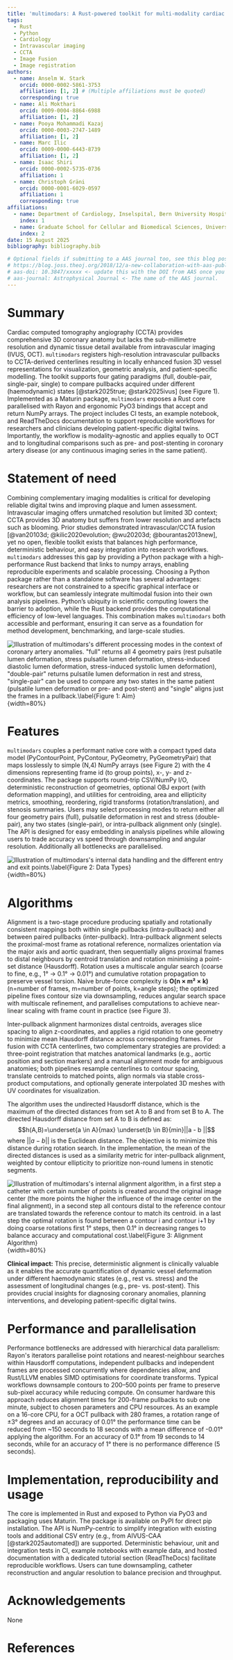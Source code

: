 ```yaml
---
title: 'multimodars: A Rust-powered toolkit for multi-modality cardiac image fusion and registration'
tags:
  - Rust
  - Python
  - Cardiology
  - Intravascular imaging
  - CCTA
  - Image Fusion
  - Image registration
authors:
  - name: Anselm W. Stark
    orcid: 0000-0002-5861-3753
    affiliation: [1, 2] # (Multiple affiliations must be quoted)
    corresponding: true
  - name: Ali Mokthari
    orcid: 0009-0004-8864-6988
    affiliation: [1, 2]
  - name: Pooya Mohammadi Kazaj
    orcid: 0000-0003-2747-1489
    affiliation: [1, 2]
  - name: Marc Ilic
    orcid: 0009-0000-6443-8739
    affiliation: [1, 2]
  - name: Isaac Shiri
    orcid: 0000-0002-5735-0736
    affiliation: 1
  - name: Christoph Gräni
    orcid: 0000-0001-6029-0597
    affiliation: 1
    corresponding: true
affiliations:
  - name: Department of Cardiology, Inselspital, Bern University Hospital, University of Bern, Switzerland
    index: 1
  - name: Graduate School for Cellular and Biomedical Sciences, University of Bern, Bern, Switzerland
    index: 2
date: 15 August 2025
bibliography: bibliography.bib

# Optional fields if submitting to a AAS journal too, see this blog post:
# https://blog.joss.theoj.org/2018/12/a-new-collaboration-with-aas-publishing
# aas-doi: 10.3847/xxxxx <- update this with the DOI from AAS once you know it.
# aas-journal: Astrophysical Journal <- The name of the AAS journal.
---
```


# Summary
Cardiac computed tomography angiography (CCTA) provides comprehensive 3D coronary anatomy but lacks the sub-millimetre resolution and dynamic tissue detail available from intravascular imaging (IVUS, OCT). `multimodars` registers high-resolution intravascular pullbacks to CCTA-derived centerlines resulting in locally enhanced fusion 3D vessel representations for visualization, geometric analysis, and patient-specific modelling. The toolkit supports four gating paradigms (full, double-pair, single-pair, single) to compare pullbacks acquired under different (haemodynamic) states [@stark2025true; @stark2025ivus] (see Figure 1). Implemented as a Maturin package, `multimodars` exposes a Rust core parallelised with Rayon and ergonomic PyO3 bindings that accept and return NumPy arrays. The project includes CI tests, an example notebook, and ReadTheDocs documentation to support reproducible workflows for researchers and clinicians developing patient-specific digital twins. Importantly, the workflow is modality-agnostic and applies equally to OCT and to longitudinal comparisons such as pre- and post-stenting in coronary artery disease (or any continuous imaging series in the same patient).

# Statement of need
Combining complementary imaging modalities is critical for developing reliable digital twins and improving plaque and lumen assessment. Intravascular imaging offers unmatched resolution but limited 3D context; CCTA provides 3D anatomy but suffers from lower resolution and artefacts such as blooming. Prior studies demonstrated intravascular/CCTA fusion [@van20103d; @kilic2020evolution; @wu20203d; @bourantas2013new], yet no open, flexible toolkit exists that balances high performance, deterministic behaviour, and easy integration into research workflows. `multimodars` addresses this gap by providing a Python package with a high-performance Rust backend that links to numpy arrays, enabling reproducible experiments and scalable processing. Choosing a Python package rather than a standalone software has several advantages: researchers are not constrained to a specific graphical interface or workflow, but can seamlessly integrate multimodal fusion into their own analysis pipelines. Python’s ubiquity in scientific computing lowers the barrier to adoption, while the Rust backend provides the computational efficiency of low-level languages. This combination makes `multimodars` both accessible and performant, ensuring it can serve as a foundation for method development, benchmarking, and large-scale studies.

![Illustration of `multimodars`'s different processing modes in the context of coronary artery anomalies. "full" returns all 4 geometry pairs (rest pulsatile lumen deformation, stress pulsatile lumen deformation, stress-induced diastolic lumen deformation, stress-induced systolic lumen deformation), "double-pair" returns pulsatile lumen deformation in rest and stress, "single-pair" can be used to compare any two states in the same patient (pulsatile lumen deformation or pre- and post-stent) and "single" aligns just the frames in a pullback.\label{Figure 1: Aim}](figures/Figure1.jpg){width=80%}

# Features
`multimodars` couples a performant native core with a compact typed data model (PyContourPoint, PyContour, PyGeometry, PyGeometryPair) that maps losslessly to simple (N,4) NumPy arrays (see Figure 2) with the 4 dimensions representing frame id (to group points), x-, y- and z-coordinates. The package supports round-trip CSV/NumPy I/O, deterministic reconstruction of geometries, optional OBJ export (with deformation mapping), and utilities for centroiding, area and ellipticity metrics, smoothing, reordering, rigid transforms (rotation/translation), and stenosis summaries. Users may select processing modes to return either all four geometry pairs (full), pulsatile deformation in rest and stress (double-pair), any two states (single-pair), or intra-pullback alignment only (single). The API is designed for easy embedding in analysis pipelines while allowing users to trade accuracy vs speed through downsampling and angular resolution. Additionally all bottlenecks are parallelised.

![Illustration of `multimodars`'s internal data handling and the different entry and exit points.\label{Figure 2: Data Types}](figures/Figure2.jpg){width=80%}

# Algorithms
Alignment is a two-stage procedure producing spatially and rotationally consistent mappings both within single pullbacks (intra-pullback) and between paired pullbacks (inter-pullback). Intra-pullback alignment selects the proximal-most frame as rotational reference, normalizes orientation via the major axis and aortic quadrant, then sequentially aligns proximal frames to distal neighbours by centroid translation and rotation minimising a point-set distance (Hausdorff). Rotation uses a multiscale angular search (coarse to fine, e.g., 1° → 0.1° → 0.01°) and cumulative rotation propagation to preserve vessel torsion. Naive brute-force complexity is **O(n × m² × k)** (n=number of frames, m=number of points, k=angle steps); the optimized pipeline fixes contour size via downsampling, reduces angular search space with multiscale refinement, and parallelises computations to achieve near-linear scaling with frame count in practice (see Figure 3).

Inter-pullback alignment harmonizes distal centroids, averages slice spacing to align z-coordinates, and applies a rigid rotation to one geometry to minimize mean Hausdorff distance across corresponding frames. For fusion with CCTA centerlines, two complementary strategies are provided: a three-point registration that matches anatomical landmarks (e.g., aortic position and section markers) and a manual alignment mode for ambiguous anatomies; both pipelines resample centerlines to contour spacing, translate centroids to matched points, align normals via stable cross-product computations, and optionally generate interpolated 3D meshes with UV coordinates for visualization.

The algorithm uses the undirected Hausdorff distance, which is the maximum of the directed distances from set A to B and from set B to A. The directed Hausdorff distance from set A to B is defined as: $$h(A,B)=\underset{a \in A}{max} \underset{b \in B}{min}||a - b ||$$
where $||a - b||$ is the Euclidean distance. The objective is to minimize this distance during rotation search. In the implementation, the mean of the directed distances is used as a similarity metric for inter-pullback alignment, weighted by contour ellipticity to prioritize non-round lumens in stenotic segments.

![Illustration of `multimodars`'s internal alignment algorithm, in a first step a catheter with certain number of points is created around the original image center (the more points the higher the influence of the image center on the final alignment), in a second step all contours distal to the reference contour are translated towards the reference contour to match its centroid. in a last step the optimal rotation is found between a contour i and contour i+1 by doing coarse rotations first 1° steps, then 0.1° in decreasing ranges to balance accuracy and computational cost.\label{Figure 3: Alignment Algorithm}](figures/Figure3.jpg){width=80%}

**Clinical impact:** This precise, deterministic alignment is clinically valuable as it enables the accurate quantification of dynamic vessel deformation under different haemodynamic states (e.g., rest vs. stress) and the assessment of longitudinal changes (e.g., pre- vs. post-stent). This provides crucial insights for diagnosing coronary anomalies, planning interventions, and developing patient-specific digital twins.

# Performance and parallelisation
Performance bottlenecks are addressed with hierarchical data parallelism: Rayon's iterators parallelise point rotations and nearest-neighbour searches within Hausdorff computations, independent pullbacks and independent frames are processed concurrently where dependencies allow, and Rust/LLVM enables SIMD optimisations for coordinate transforms. Typical workflows downsample contours to 200–500 points per frame to preserve sub-pixel accuracy while reducing compute. On consumer hardware this approach reduces alignment times for 200-frame pullbacks to sub one minute, subject to chosen parameters and CPU resources. As an example on a 16-core CPU, for a OCT pullback with 280 frames, a rotation range of ±3° degrees and an accuracy of 0.01° the performance time can be reduced from ~150 seconds to 18 seconds with a mean difference of -0.01° applying the algorithm. For an accuracy of 0.1° from 19 seconds to 14 seconds, while for an accuracy of 1° there is no performance difference (5 seconds).

# Implementation, reproducibility and usage
The core is implemented in Rust and exposed to Python via PyO3 and packaging uses Maturin. The package is available on PyPI for direct pip installation. The API is NumPy-centric to simplify integration with existing tools and additional CSV entry (e.g., from AIVUS-CAA [@stark2025automated]) are supported. Deterministic behaviour, unit and integration tests in CI, example notebooks with example data, and hosted documentation with a dedicated tutorial section (ReadTheDocs) facilitate reproducible workflows. Users can tune downsampling, catheter reconstruction and angular resolution to balance precision and throughput.

# Acknowledgements
None

# References